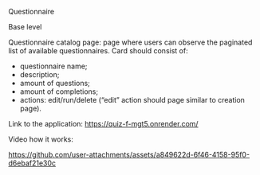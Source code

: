 Questionnaire

Base level

Questionnaire catalog page: page where users can observe the paginated list of
available questionnaires. Card should consist of:​
- questionnaire name;​
- description;​
- amount of questions;​
- amount of completions;​
- actions: edit/run/delete (“edit” action should page similar to creation page).

Link to the application:
https://quiz-f-mgt5.onrender.com/

Video how it works:

https://github.com/user-attachments/assets/a849622d-6f46-4158-95f0-d6ebaf21e30c
